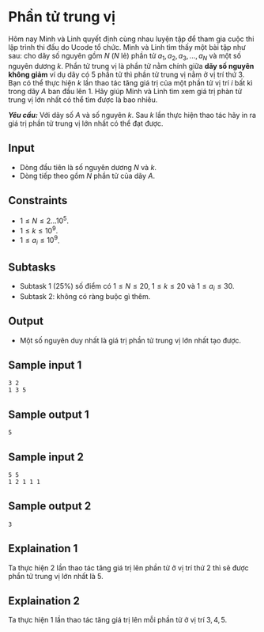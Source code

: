 # Phần tử trung vị

Hôm nay Minh và Linh quyết định cùng nhau luyện tập để tham gia cuộc thi lập trình thi đấu do Ucode tổ chức. Mình và Linh tìm thấy một bài tập như sau: cho dãy số nguyên gồm $N$ ($N$ lẻ) phần tử $a_1, a_2, a_3, \dots, a_N$ và một số nguyên dương $k$. Phần tử trung vị là phần tử nằm chính giữa **dãy số nguyên không giảm** ví dụ dãy có $5$ phần tử thì phần tử trung vị nằm ở vị trí thứ $3$. Bạn có thể thực hiện $k$ lần thao tác tăng giá trị của một phần tử vị trí $i$ bất kì trong dãy $A$ ban đầu lên $1$. Hãy giúp Minh và Linh tìm xem giá trị phàn tử trung vị lớn nhất có thể tìm được là bao nhiêu.

***Yêu cầu:*** Với dãy số $A$ và số nguyên $k$. Sau $k$ lần thực hiện thao tác hãy in ra giá trị phần tử trung vị lớn nhất có thể đạt được.

## Input

- Dòng đầu tiên là số nguyên dương $N$ và $k$.
- Dòng tiếp theo gồm $N$ phần tử của dãy $A$.

## Constraints

- $1 \le N \le 2 \dots 10^5$.
- $1 \le k \le 10^9$.
- $1 \le a_i \le 10^9$.

## Subtasks

- Subtask $1$ ($25\%$) số điểm có $1 \le N \le 20, \; 1 \le k \le 20$ và $1 \le a_i \le 30$.
- Subtask $2$: không có ràng buộc gì thêm.

## Output

- Một số nguyên duy nhất là giá trị phần tử trung vị lớn nhất tạo được.


## Sample input 1

```
3 2
1 3 5
```

## Sample output 1

```
5
```

## Sample input 2

```
5 5
1 2 1 1 1
```

## Sample output 2

```
3
```

## Explaination 1

Ta thực hiện $2$ lần thao tác tăng giá trị lên phần tử ở vị trí thứ $2$ thì sẽ được phần tử trung vị lớn nhất là $5$.

## Explaination 2

Ta thực hiện $1$ lần thao tác tăng giá trị lên mỗi phần tử ở vị trí $3, 4, 5$.
